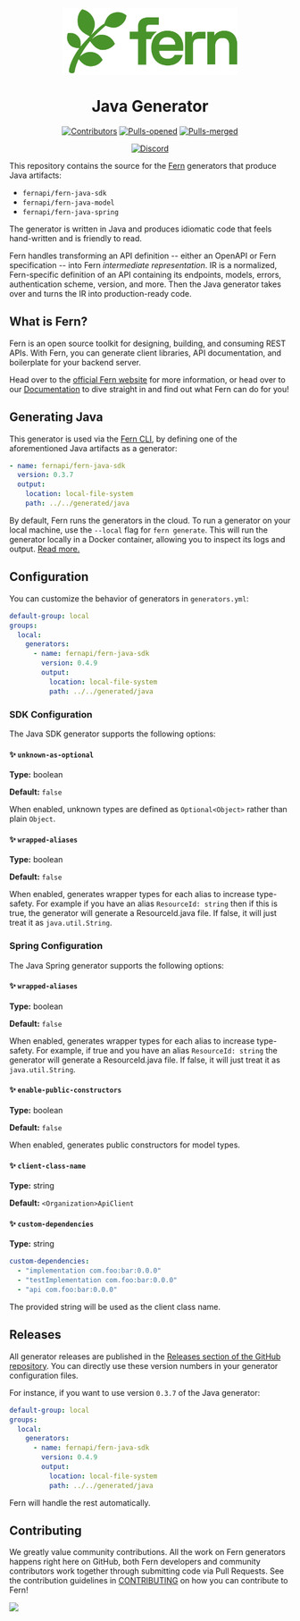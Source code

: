 <br/>
<div align="center">
  <a href="https://www.buildwithfern.com/?utm_source=github&utm_medium=readme&utm_campaign=fern-java&utm_content=logo">
    <img src="fern-logo.png" height="120" align="center" alt="header" />
  </a>
  
  <br/>

# Java Generator

[![Contributors](https://img.shields.io/github/contributors/fern-api/fern-java.svg)](https://GitHub.com/fern-api/fern-java/graphs/contributors/)
[![Pulls-opened](https://img.shields.io/github/issues-pr/fern-api/fern-java.svg)](https://GitHub.com/fern-api/fern-java/pulls?q=is%3Aissue+is%3Aopened)
[![Pulls-merged](https://img.shields.io/github/issues-search/fern-api/fern-java?label=merged%20pull%20requests&query=is%3Apr%20is%3Aclosed%20is%3Amerged&color=darkviolet)](https://github.com/fern-api/fern-java/pulls?q=is%3Apr+is%3Aclosed+is%3Amerged)

[![Discord](https://img.shields.io/badge/Join%20Our%20Community-black?logo=discord)](https://discord.com/invite/JkkXumPzcG)

</div>

This repository contains the source for the [Fern]([https://buildwithfern.com](https://www.buildwithfern.com/?utm_source=github&utm_medium=readme&utm_campaign=fern-java&utm_content=repo-contains)) generators that produce Java artifacts:

- `fernapi/fern-java-sdk`
- `fernapi/fern-java-model`
- `fernapi/fern-java-spring`

The generator is written in Java and produces idiomatic code that feels hand-written and is friendly to read.

Fern handles transforming an API definition -- either an OpenAPI or Fern specification -- into Fern _intermediate representation_. IR is a normalized, Fern-specific definition of an API containing its endpoints, models, errors, authentication scheme, version, and more. Then the Java generator takes over and turns the IR into production-ready code.

## What is Fern?

Fern is an open source toolkit for designing, building, and consuming REST APIs. With Fern, you can generate client libraries, API documentation, and boilerplate for your backend server.

Head over to the [official Fern website](https://www.buildwithfern.com/?utm_source=github&utm_medium=readme&utm_campaign=fern-java&utm_content=homepage) for more information, or head over to our [Documentation](https://www.buildwithfern.com/docs/intro?utm_source=github&utm_medium=readme&utm_campaign=fern-java&utm_content=documentation) to dive straight in and find out what Fern can do for you!

## Generating Java

This generator is used via the [Fern CLI](https://github.com/fern-api/fern), by defining one of the aforementioned Java artifacts as a generator:

```yml
- name: fernapi/fern-java-sdk
  version: 0.3.7
  output:
    location: local-file-system
    path: ../../generated/java
```

By default, Fern runs the generators in the cloud. To run a generator on your local machine, use the `--local` flag for `fern generate`. This will run the generator locally in a Docker container, allowing you to inspect its logs and output. [Read more.](https://buildwithfern.com/docs/compiler/cli-reference#running-locally)

## Configuration

You can customize the behavior of generators in `generators.yml`:

```yml
default-group: local
groups:
  local:
    generators:
      - name: fernapi/fern-java-sdk
        version: 0.4.9
        output:
          location: local-file-system
          path: ../../generated/java
```

### SDK Configuration

The Java SDK generator supports the following options:

#### ✨ `unknown-as-optional`

**Type:** boolean

**Default:** `false`

When enabled, unknown types are defined as `Optional<Object>` rather than plain `Object`.

#### ✨ `wrapped-aliases`

**Type:** boolean

**Default:** `false`

When enabled, generates wrapper types for each alias to increase type-safety. For example if you have an alias `ResourceId: string` then if this is true, the generator will generate a ResourceId.java file. If false, it will just treat it as `java.util.String`.

### Spring Configuration

The Java Spring generator supports the following options:

#### ✨ `wrapped-aliases`

**Type:** boolean

**Default:** `false`

When enabled, generates wrapper types for each alias to increase type-safety. For example, if true and you have an alias `ResourceId: string` the generator will generate a ResourceId.java file. If false, it will just treat it as `java.util.String`.

#### ✨ `enable-public-constructors`

**Type:** boolean

**Default:** `false`

When enabled, generates public constructors for model types.

#### ✨ `client-class-name`

**Type:** string

**Default:** `<Organization>ApiClient`

#### ✨ `custom-dependencies`

**Type:** string

```yaml
custom-dependencies: 
  - "implementation com.foo:bar:0.0.0"
  - "testImplementation com.foo:bar:0.0.0"
  - "api com.foo:bar:0.0.0"
```

The provided string will be used as the client class name. 

## Releases

All generator releases are published in the [Releases section of the GitHub repository](https://github.com/fern-api/fern-java/releases). You can directly use these version numbers in your generator configuration files.

For instance, if you want to use version `0.3.7` of the Java generator:

```yaml
default-group: local
groups:
  local:
    generators:
      - name: fernapi/fern-java-sdk
        version: 0.4.9
        output:
          location: local-file-system
          path: ../../generated/java
```

Fern will handle the rest automatically.

## Contributing

We greatly value community contributions. All the work on Fern generators happens right here on GitHub, both Fern developers and community contributors work together through submitting code via Pull Requests. See the contribution guidelines in [CONTRIBUTING](./CONTRIBUTING.md) on how you can contribute to Fern!

<a href="https://github.com/fern-api/fern-java/graphs/contributors">
  <img src="https://contrib.rocks/image?repo=fern-api/fern-java" />
</a>
